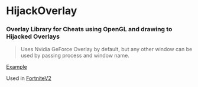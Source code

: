 # HijackOverlay
### Overlay Library for Cheats using OpenGL and drawing to Hijacked Overlays
> Uses Nvidia GeForce Overlay by default, but any other window can be used by passing process and window name.

[Example](https://github.com/stanuwu/OverlayExanoke)

Used in [FortniteV2](https://github.com/stanuwu/FortniteV2)